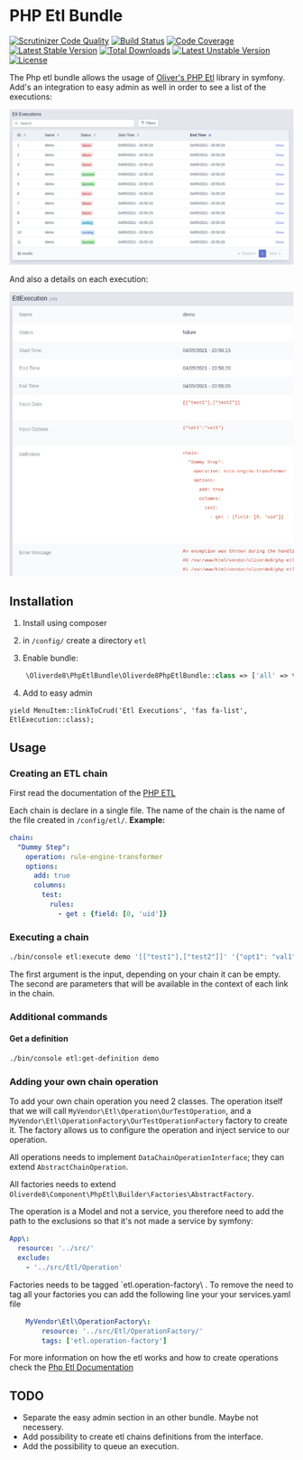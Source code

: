 # PHP Etl Bundle

[![Scrutinizer Code Quality](https://scrutinizer-ci.com/g/oliverde8/phpEtlBundle/badges/quality-score.png?b=main)](https://scrutinizer-ci.com/g/oliverde8/phpEtlBundle/?branch=main)
[![Build Status](https://scrutinizer-ci.com/g/oliverde8/phpEtlBundle/badges/build.png?b=main)](https://scrutinizer-ci.com/g/oliverde8/phpEtlBundle/build-status/main)
[![Code Coverage](https://scrutinizer-ci.com/g/oliverde8/phpEtlBundle/badges/coverage.png?b=main)](https://scrutinizer-ci.com/g/oliverde8/phpEtlBundle/?branch=main)
[![Latest Stable Version](https://poser.pugx.org/oliverde8/php-etl-bundle/v)](//packagist.org/packages/oliverde8/php-etl-bundle) 
[![Total Downloads](https://poser.pugx.org/oliverde8/php-etl-bundle/downloads)](//packagist.org/packages/oliverde8/php-etl-bundle) 
[![Latest Unstable Version](https://poser.pugx.org/oliverde8/php-etl-bundle/v/unstable)](//packagist.org/packages/oliverde8/php-etl-bundle) 
[![License](https://poser.pugx.org/oliverde8/php-etl-bundle/license)](//packagist.org/packages/oliverde8/php-etl-bundle)

The Php etl bundle allows the usage of [Oliver's PHP Etl](https://github.com/oliverde8/php-etl) library in symfony. 
Add's an integration to easy admin as well in order to see a list of the executions:

![List of etl executions](docs/etl-execution-list.png)

And also a details on each execution:

![List of etl executions](docs/etl-execution-details.png)

## Installation

1. Install using composer

2. in `/config/` create a directory `etl`

3. Enable bundle: 
```php
    \Oliverde8\PhpEtlBundle\Oliverde8PhpEtlBundle::class => ['all' => true],
```

4. Add to easy admin
```angular2html
yield MenuItem::linkToCrud('Etl Executions', 'fas fa-list', EtlExecution::class);
```

## Usage

### Creating an ETL chain

First read the documentation of the [PHP ETL](https://github.com/oliverde8/php-etl) 

Each chain is declare in a single file. The name of the chain is the name of the file created in `/config/etl/`. 
**Example:**
```yaml
chain:
  "Dummy Step":
    operation: rule-engine-transformer
    options:
      add: true
      columns:
        test:
          rules:
            - get : {field: [0, 'uid']}
```

### Executing a chain

```sh
./bin/console etl:execute demo '[["test1"],["test2"]]' '{"opt1": "val1"}'
```

The first argument is the input, depending on your chain it can be empty. The second are parameters that 
will be available in the context of each link in the chain. 

### Additional commands

#### Get a definition
```sh
./bin/console etl:get-definition demo
```

### Adding your own chain operation

To add your own chain operation you need 2 classes. The operation itself that we will call 
`MyVendor\Etl\Operation\OurTestOperation`, and a `MyVendor\Etl\OperationFactory\OurTestOperationFactory` factory 
to create it. The factory allows us to configure the operation and inject service to our operation.

All operations needs to implement `DataChainOperationInterface`; they can extend `AbstractChainOperation`. 

All factories needs to extend `Oliverde8\Component\PhpEtl\Builder\Factories\AbstractFactory`. 

The operation is a Model and not a service, you therefore need to add the path to the exclusions so that it's not
made a service by symfony: 
```yaml
App\:
  resource: '../src/'
  exclude:
    - '../src/Etl/Operation'
```

Factories needs to be tagged `etl.operation-factory\ . To remove the need to tag all your factories you can add 
the following line your your services.yaml file
```yaml
    MyVendor\Etl\OperationFactory\:
        resource: '../src/Etl/OperationFactory/'
        tags: ['etl.operation-factory']
```

For more information on how the etl works and how to create operations check the [Php Etl Documentation](https://github.com/oliverde8/php-etl#creating-you-own-operations)

## TODO
- Separate the easy admin section in an other bundle. Maybe not necessery.
- Add possibility to create etl chains definitions from the interface.  
- Add the possibility to queue an execution. 
